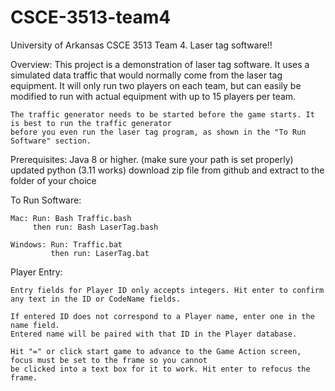 # CSCE-3513-team4
University of Arkansas CSCE 3513 Team 4. Laser tag software!!

Overview: 
    This project is a demonstration of laser tag software. It uses a simulated data traffic that would normally
    come from the laser tag equipment. It will only run two players on each team, but can easily be modified to 
    run with actual equipment with up to 15 players per team. 

    The traffic generator needs to be started before the game starts. It is best to run the traffic generator 
    before you even run the laser tag program, as shown in the "To Run Software" section. 

Prerequisites: 
    Java 8 or higher. (make sure your path is set properly)
    updated python (3.11 works)
    download zip file from github and extract to the folder of your choice

To Run Software:

    Mac: Run: Bash Traffic.bash
         then run: Bash LaserTag.bash

    Windows: Run: Traffic.bat
             then run: LaserTag.bat

Player Entry:

    Entry fields for Player ID only accepts integers. Hit enter to confirm any text in the ID or CodeName fields.

    If entered ID does not correspond to a Player name, enter one in the name field.
    Entered name will be paired with that ID in the Player database.

    Hit "=" or click start game to advance to the Game Action screen, focus must be set to the frame so you cannot 
    be clicked into a text box for it to work. Hit enter to refocus the frame.

